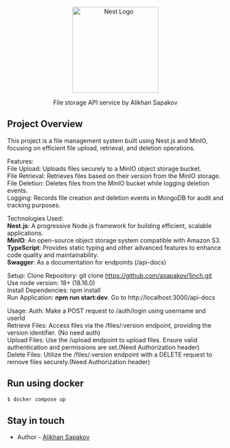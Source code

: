 <p align="center">
  <a href="http://nestjs.com/" target="blank"><img src="https://nestjs.com/img/logo-small.svg" width="200" alt="Nest Logo" /></a>
</p>

[circleci-image]: https://img.shields.io/circleci/build/github/nestjs/nest/master?token=abc123def456
[circleci-url]: https://circleci.com/gh/nestjs/nest

  <p align="center">File storage API service by Alikhan Sapakov<p align="center">
</p>

## Project Overview
This project is a file management system built using Nest.js and MinIO, focusing on efficient file upload, retrieval, and deletion operations.

Features: </br>
File Upload: Uploads files securely to a MinIO object storage bucket.<br/>
File Retrieval: Retrieves files based on their version from the MinIO storage.<br/>
File Deletion: Deletes files from the MinIO bucket while logging deletion events.<br/>
Logging: Records file creation and deletion events in MongoDB for audit and tracking purposes.<br/>

Technologies Used:<br/>
<b>Nest.js</b>: A progressive Node.js framework for building efficient, scalable applications.<br/>
<b>MinIO</b>: An open-source object storage system compatible with Amazon S3.<br/>
<b>TypeScript</b>: Provides static typing and other advanced features to enhance code quality and maintainability.<br/>
<b>Swagger</b>: As a documentation for endpoints (/api-docs)

Setup:
Clone Repository: git clone https://github.com/asapakov/1inch.git <br/>
Use node version: 18+ (18.16.0)<br/>
Install Dependencies: npm install<br/>
Run Application: <b>npm run start:dev</b>.
Go to http://localhost:3000/api-docs

Usage:
Auth: Make a POST request to /auth/login using username and userId<br/> 
Retrieve Files: Access files via the /files/:version endpoint, providing the version identifier. (No need auth)<br/>
Upload Files: Use the /upload endpoint to upload files. Ensure valid authentication and permissions are set.(Need Authorization header)<br/>
Delete Files: Utilize the /files/:version endpoint with a DELETE request to remove files securely.(Need Authorization header)<br/>


## Run using docker

```bash
$ docker compose up
```

## Stay in touch

- Author - [Alikhan Sapakov](https://www.linkedin.com/in/alikhan-sapakov-004a34246/)
